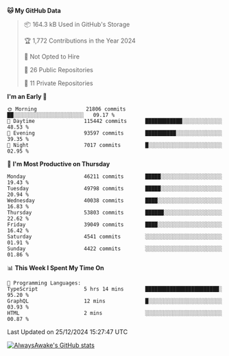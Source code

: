 <!--START_SECTION:waka-->
**🐱 My GitHub Data** 

> 📦 164.3 kB Used in GitHub's Storage 
 > 
> 🏆 1,772 Contributions in the Year 2024
 > 
> 🚫 Not Opted to Hire
 > 
> 📜 26 Public Repositories 
 > 
> 🔑 11 Private Repositories 
 > 
**I'm an Early 🐤** 

```text
🌞 Morning                21806 commits       ██░░░░░░░░░░░░░░░░░░░░░░░   09.17 % 
🌆 Daytime                115442 commits      ████████████░░░░░░░░░░░░░   48.53 % 
🌃 Evening                93597 commits       ██████████░░░░░░░░░░░░░░░   39.35 % 
🌙 Night                  7017 commits        █░░░░░░░░░░░░░░░░░░░░░░░░   02.95 % 
```
📅 **I'm Most Productive on Thursday** 

```text
Monday                   46211 commits       █████░░░░░░░░░░░░░░░░░░░░   19.43 % 
Tuesday                  49798 commits       █████░░░░░░░░░░░░░░░░░░░░   20.94 % 
Wednesday                40038 commits       ████░░░░░░░░░░░░░░░░░░░░░   16.83 % 
Thursday                 53803 commits       ██████░░░░░░░░░░░░░░░░░░░   22.62 % 
Friday                   39049 commits       ████░░░░░░░░░░░░░░░░░░░░░   16.42 % 
Saturday                 4541 commits        ░░░░░░░░░░░░░░░░░░░░░░░░░   01.91 % 
Sunday                   4422 commits        ░░░░░░░░░░░░░░░░░░░░░░░░░   01.86 % 
```


📊 **This Week I Spent My Time On** 

```text
💬 Programming Languages: 
TypeScript               5 hrs 14 mins       ████████████████████████░   95.20 % 
GraphQL                  12 mins             █░░░░░░░░░░░░░░░░░░░░░░░░   03.93 % 
HTML                     2 mins              ░░░░░░░░░░░░░░░░░░░░░░░░░   00.87 % 
```


 Last Updated on 25/12/2024 15:27:47 UTC
<!--END_SECTION:waka-->

[![AlwaysAwake's GitHub stats](https://github-readme-stats.vercel.app/api?username=AlwaysAwake&show_icons=true&theme=github_dark&count_private=true)](https://github.com/AlwaysAwake/AlwaysAwake)
